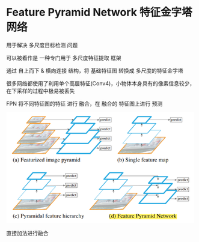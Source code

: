 # Feature Pyramid Network 特征金字塔网络

用于解决 多尺度目标检测 问题

可以被看作是 一种专门用于 多尺度特征提取 框架

通过 自上而下 & 横向连接 结构，将 基础特征图 转换成 多尺度的特征金字塔

很多网络都使用了利用单个高层特征(Conv4)，小物体本身具有的像素信息较少，在下采样的过程中极易被丢失

FPN 将不同特征图的特征 进行 融合，在 融合的 特征图上进行 预测

<img src="Pics/fpn001.png" width=500>

直接加法进行融合

